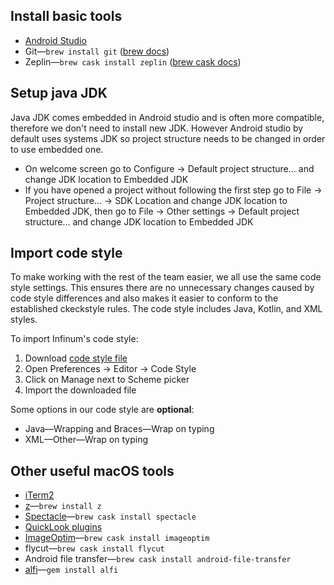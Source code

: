 ## Install basic tools

- [Android Studio](https://developer.android.com/studio/index.html)
- Git—`brew install git` ([brew docs](http://brew.sh/))
- Zeplin—`brew cask install zeplin` ([brew cask docs](https://caskroom.github.io/))

## Setup java JDK

Java JDK comes embedded in Android studio and is often more compatible, therefore we don't need to install new JDK. However Android studio by default uses systems JDK so project structure needs to be changed in order to use embedded one.

- On welcome screen go to Configure -> Default project structure... and change JDK location to Embedded JDK
- If you have opened a project without following the first step go to File -> Project structure... -> SDK Location and change JDK location to Embedded JDK, then go to File -> Other settings -> Default project structure... and change JDK location to Embedded JDK

## Import code style

To make working with the rest of the team easier, we all use the same code style settings.
This ensures there are no unnecessary changes caused by code style differences and also makes it easier to conform to the established ckeckstyle rules. The code style includes Java, Kotlin, and XML styles.

To import Infinum's code style:

1. Download [code style file](https://github.com/infinum/android-handbook-private/blob/master/files/InfinumCodeStyle.xml)
2. Open Preferences -> Editor -> Code Style
3. Click on Manage next to Scheme picker
4. Import the downloaded file

Some options in our code style are **optional**:

- Java—Wrapping and Braces—Wrap on typing
- XML—Other—Wrap on typing

## Other useful macOS tools

- [iTerm2](http://iterm2.com/)
- [z](https://github.com/rupa/z/)—`brew install z`
- [Spectacle](https://www.spectacleapp.com/)—`brew cask install spectacle`
- [QuickLook plugins](https://github.com/sindresorhus/quick-look-plugins)
- [ImageOptim](https://imageoptim.com/mac)—`brew cask install imageoptim`
- flycut—`brew cask install flycut`
- Android file transfer—`brew cask install android-file-transfer`
- [alfi](https://github.com/cesarferreira/alfi)—`gem install alfi`
